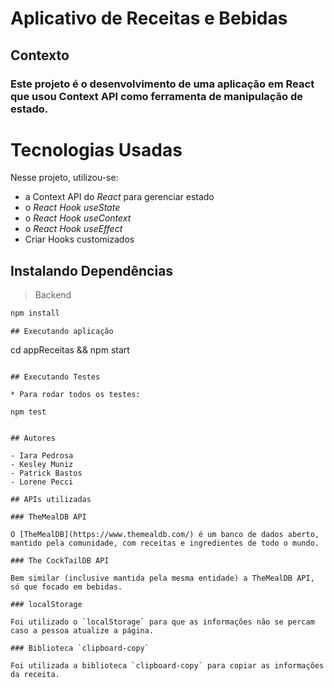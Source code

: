 # Aplicativo de Receitas e Bebidas

## Contexto
### Este projeto é o desenvolvimento de uma aplicação em React que usou Context API como ferramenta de manipulação de estado.

# Tecnologias Usadas

Nesse projeto, utilizou-se:
- a Context API do _React_ para gerenciar estado
- o _React Hook useState_
- o _React Hook useContext_
- o _React Hook useEffect_
- Criar Hooks customizados

## Instalando Dependências

> Backend
```bash
npm install
``` 
``` 
## Executando aplicação

  ```
  cd appReceitas && npm start
  ```

## Executando Testes

* Para rodar todos os testes:

  ```
    npm test
  ```

## Autores

- Iara Pedrosa
- Kesley Muniz
- Patrick Bastos  
- Lorene Pecci

## APIs utilizadas

### TheMealDB API

O [TheMealDB](https://www.themealdb.com/) é um banco de dados aberto, mantido pela comunidade, com receitas e ingredientes de todo o mundo.

### The CockTailDB API

Bem similar (inclusive mantida pela mesma entidade) a TheMealDB API, só que focado em bebidas.

### localStorage

Foi utilizado o `localStorage` para que as informações não se percam caso a pessoa atualize a página.

### Biblioteca `clipboard-copy`

Foi utilizada a biblioteca `clipboard-copy` para copiar as informações da receita.
